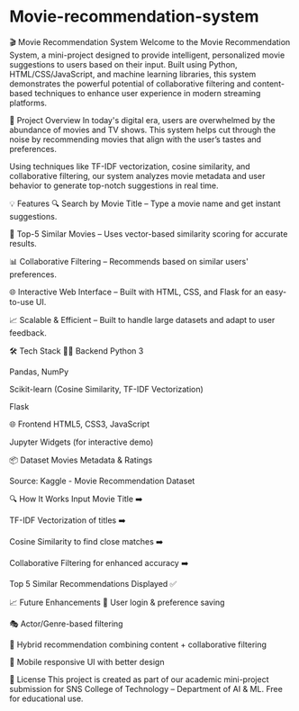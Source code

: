# Movie-recommendation-system

🎬 Movie Recommendation System
Welcome to the Movie Recommendation System, a mini-project designed to provide intelligent, personalized movie suggestions to users based on their input. Built using Python, HTML/CSS/JavaScript, and machine learning libraries, this system demonstrates the powerful potential of collaborative filtering and content-based techniques to enhance user experience in modern streaming platforms.

🚀 Project Overview
In today's digital era, users are overwhelmed by the abundance of movies and TV shows. This system helps cut through the noise by recommending movies that align with the user’s tastes and preferences.

Using techniques like TF-IDF vectorization, cosine similarity, and collaborative filtering, our system analyzes movie metadata and user behavior to generate top-notch suggestions in real time.

💡 Features
🔍 Search by Movie Title – Type a movie name and get instant suggestions.

🎯 Top-5 Similar Movies – Uses vector-based similarity scoring for accurate results.

📊 Collaborative Filtering – Recommends based on similar users' preferences.

🌐 Interactive Web Interface – Built with HTML, CSS, and Flask for an easy-to-use UI.

📈 Scalable & Efficient – Built to handle large datasets and adapt to user feedback.

🛠️ Tech Stack
👨‍💻 Backend
Python 3

Pandas, NumPy

Scikit-learn (Cosine Similarity, TF-IDF Vectorization)

Flask

🌐 Frontend
HTML5, CSS3, JavaScript

Jupyter Widgets (for interactive demo)

📦 Dataset
Movies Metadata & Ratings

Source: Kaggle - Movie Recommendation Dataset

🔍 How It Works
Input Movie Title ➡️

TF-IDF Vectorization of titles ➡️

Cosine Similarity to find close matches ➡️

Collaborative Filtering for enhanced accuracy ➡️

Top 5 Similar Recommendations Displayed ✅

📈 Future Enhancements
🔐 User login & preference saving

🎭 Actor/Genre-based filtering

🤝 Hybrid recommendation combining content + collaborative filtering

📱 Mobile responsive UI with better design



📜 License
This project is created as part of our academic mini-project submission for SNS College of Technology – Department of AI & ML. Free for educational use.

